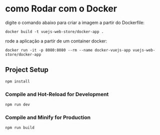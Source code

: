# como Rodar com o Docker

digite o comando abaixo para criar a imagem a partir do Dockerfile:

`docker build -t vuejs-web-store/docker-app .`

rode a aplicação a partir de um container docker:

`docker run -it -p 8080:8080 --rm --name docker-vuejs-app vuejs-web-store/docker-app` 


## Project Setup

```sh
npm install
```

### Compile and Hot-Reload for Development

```sh
npm run dev
```

### Compile and Minify for Production

```sh
npm run build
```
